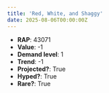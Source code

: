 ```yaml
---
title: 'Red, White, and Shaggy'
date: 2025-08-06T00:00:00Z
---
```

- **RAP**: 43071
- **Value**: -1
- **Demand level**: 1
- **Trend**: -1
- **Projected?**: True
- **Hyped?**: True
- **Rare?**: True
